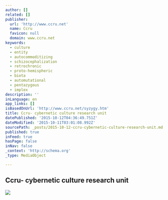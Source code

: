 ```yaml
---
author: []
related: []
publisher:
  url: 'http://www.ccru.net'
  name: Ccru
  favicon: null
  domain: www.ccru.net
keywords:
  - culture
  - entity
  - autocommoditizing
  - schizocephalization
  - retrochronic
  - proto-hemispheric
  - biota
  - automutational
  - pentazygous
  - implex
description: ''
inLanguage: en
app_links: []
isBasedOnUrl: 'http://www.ccru.net/syzygy.htm'
title: Ccru- cybernetic culture research unit
datePublished: '2015-10-12T04:36:49.751Z'
dateModified: '2015-10-11T03:01:08.992Z'
sourcePath: _posts/2015-10-12-ccru-cybernetic-culture-research-unit.md
published: true
inFeed: true
hasPage: false
inNav: false
_context: 'http://schema.org'
_type: MediaObject

---
```

<article style=""><h1>Ccru- cybernetic culture research unit</h1><p></p><img src="http://www.ccru.net/images/syzygy/numogram.gif" /></article>